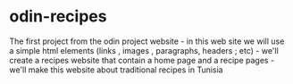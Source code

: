 # odin-recipes

The first project from the odin project website 
    - in this web site we will use a simple html elements (links , images , paragraphs, headers ; etc)
    - we'll create a recipes website that contain a home page and a recipe pages 
    - we'll make this website about traditional recipes in Tunisia 